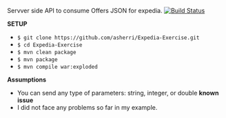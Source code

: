 Servver side API to consume Offers JSON for expedia.
[![Build Status](https://travis-ci.org/asherri/Expedia-Exercise.svg?branch=master)](https://travis-ci.org/asherri/Expedia-Exercise)

**SETUP**
* `$ git clone https://github.com/asherri/Expedia-Exercise.git`
* `$ cd Expedia-Exercise`
* `$ mvn clean package`
* `$ mvn package`
* `$ mvn compile war:exploded`

**Assumptions**
* You can send any type of parameters: string, integer, or double
**known issue**
* I did not face any problems so far in my example.
